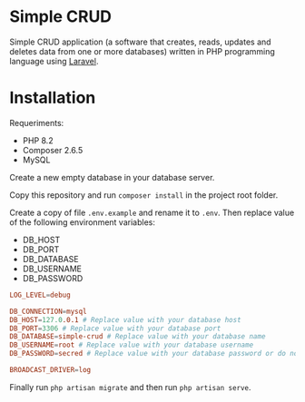 # Simple CRUD

Simple CRUD application (a software that creates, reads, updates and deletes data from one or more databases) written in PHP programming language using [Laravel](https://laravel.com/).

# Installation

Requeriments: 
- PHP 8.2
- Composer 2.6.5
- MySQL

Create a new empty database in your database server.

Copy this repository and run `composer install` in the project root folder.

Create a copy of file `.env.example` and rename it to `.env`. Then replace value of the following environment variables:
- DB_HOST
- DB_PORT
- DB_DATABASE
- DB_USERNAME
- DB_PASSWORD

~~~ conf
LOG_LEVEL=debug

DB_CONNECTION=mysql
DB_HOST=127.0.0.1 # Replace value with your database host
DB_PORT=3306 # Replace value with your database port
DB_DATABASE=simple-crud # Replace value with your database name
DB_USERNAME=root # Replace value with your database username
DB_PASSWORD=secred # Replace value with your database password or do nothing if no use password

BROADCAST_DRIVER=log
~~~

Finally run `php artisan migrate` and then run `php artisan serve`.